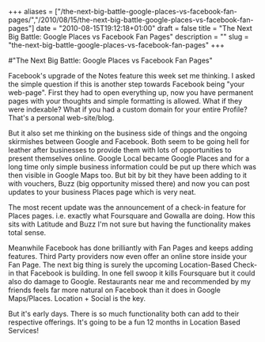 +++
aliases = ["/the-next-big-battle-google-places-vs-facebook-fan-pages/","/2010/08/15/the-next-big-battle-google-places-vs-facebook-fan-pages"]
date = "2010-08-15T19:12:18+01:00"
draft = false
title = "The Next Big Battle: Google Places vs Facebook Fan Pages"
description = ""
slug = "the-next-big-battle-google-places-vs-facebook-fan-pages"
+++

#"The Next Big Battle: Google Places vs Facebook Fan Pages"


 Facebook&#39;s upgrade of the Notes feature this week set me thinking. I asked the simple question if this is another step towards Facebook being &quot;your web-page&quot;. First they had to open everything up, now you have permanent pages with your thoughts and simple formatting is allowed. What if they were indexable? What if you had a custom domain for your entire Profile? That&#39;s a personal web-site/blog. <p /><div>But it also set me thinking on the business side of things and the ongoing skirmishes between Google and Facebook. Both seem to be going hell for leather after businesses to provide them with lots of opportunities to present themselves online. Google Local became Google Places and for a long time only simple business information could be put up there which was then visible in Google Maps too. But bit by bit they have been adding to it with vouchers, Buzz (big opportunity missed there) and now you can post updates to your business Places page which is very neat.</div> <p /><div>The most recent update was the announcement of a check-in feature for Places pages. i.e. exactly what Foursquare and Gowalla are doing. How this sits with Latitude and Buzz I&#39;m not sure but having the functionality makes total sense.</div> <p /><div>Meanwhile Facebook has done brilliantly with Fan Pages and keeps adding features. Third Party providers now even offer an online store inside your Fan Page. The next big thing is surely the upcoming Location-Based Check-in that Facebook is building. In one fell swoop it kills Foursquare but it could also do damage to Google. Restaurants near me and recommended by my friends feels far more natural on Facebook than it does in Google Maps/Places. Location + Social is the key.</div> <p /><div>But it&#39;s early days. There is so much functionality both can add to their respective offerings. It&#39;s going to be a fun 12 months in Location Based Services!</div>
 